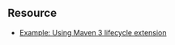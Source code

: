 

## Resource

- [Example: Using Maven 3 lifecycle extension](https://maven.apache.org/examples/maven-3-lifecycle-extensions.html)
